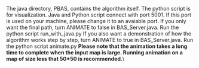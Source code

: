 The java directory, PBAS, contains the algorithm itself. The python script is for visualization. 
Java and Python script connect with port 5001. If this port is used on your machine, please change it to an avaiable port.
If you only want the final path, turn ANIMATE to false in BAS_Server.java. Run the python script run_with_java.py
If you also want a demonstration of how the algorithm works step by step, turn ANIMATE to true in BAS_Server.java. Run the python script animate.py
**Please note that the animation takes a long time to complete when the input map is large. Running animation on a map of size less that 50*50 is recommended.**\
